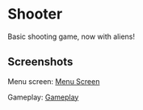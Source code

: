 # Shooter

Basic shooting game, now with aliens!

## Screenshots
Menu screen:
[Menu Screen](screenshots/menu.png)

Gameplay:
[Gameplay](screenshots/gameplay.png)

